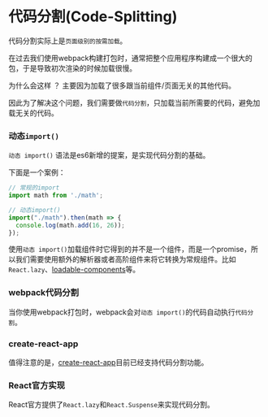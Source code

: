 # 代码分割(Code-Splitting)

代码分割实际上是`页面级别的按需加载`。

在过去我们使用webpack构建打包时，通常把整个应用程序构建成一个很大的包，于是导致初次渲染的时候加载很慢。

为什么会这样 ？ 主要因为加载了很多跟当前组件/页面无关的其他代码。  

因此为了解决这个问题，我们需要做`代码分割`，只加载当前所需要的代码，避免加载无关的代码。


### 动态`import()`

`动态 import()` 语法是es6新增的提案，是实现代码分割的基础。  

下面是一个案例：
```js
// 常规的import  
import math from './math';   

// 动态import()
import("./math").then(math => {
  console.log(math.add(16, 26));
});
```  

使用`动态 import()`加载组件时它得到的并不是一个组件，而是一个promise，所以我们需要使用额外的解析器或者高阶组件来将它转换为常规组件。比如`React.lazy`、[loadable-components](https://github.com/smooth-code/loadable-components)等。

### webpack代码分割

当你使用webpack打包时，webpack会对`动态 import()`的代码自动执行`代码分割`。  

### create-react-app
值得注意的是，[create-react-app](https://github.com/facebook/create-react-app)目前已经支持代码分割功能。


### React官方实现

React官方提供了`React.lazy`和`React.Suspense`来实现代码分割。

